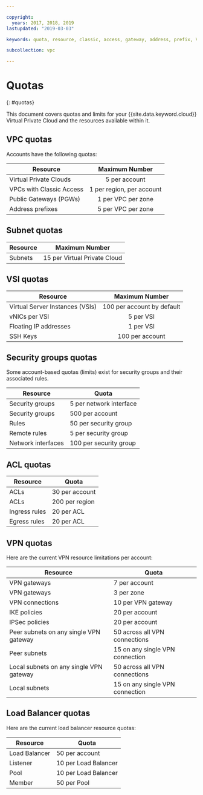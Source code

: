 ```yaml
---

copyright:
  years: 2017, 2018, 2019
lastupdated: "2019-03-03"

keywords: quota, resource, classic, access, gateway, address, prefix, VSI, vNIC, floating, SSH, key, security, group, rule, remote, peer, ACL, region, ingress, egress, VPN, policies, load balancer, listener, pool, per

subcollection: vpc

---
```

# Quotas
{: #quotas}

This document covers quotas and limits for your {{site.data.keyword.cloud}} Virtual Private Cloud and the resources available within it.

## VPC quotas

Accounts have the following quotas:

|   Resource     | Maximum Number |
| ------- | :------: |
| Virtual Private Clouds | 5 per account|
| VPCs with Classic Access | 1 per region, per account |
| Public Gateways (PGWs) | 1 per VPC per zone |
| Address prefixes | 5 per VPC per zone |

## Subnet quotas

|   Resource     | Maximum Number |
| ------- | :------: |
| Subnets | 15 per Virtual Private Cloud |


## VSI quotas
|   Resource     | Maximum Number |
| ------- | :------: |
| Virtual Server Instances (VSIs) | 100 per account by default |
| vNICs per VSI | 5 per VSI |
| Floating IP addresses | 1 per VSI |
| SSH Keys | 100 per account |


## Security groups quotas

Some account-based quotas (limits) exist for security groups and their associated rules.

|Resource|Quota|
|--------|-----|
|Security groups|5 per network interface|
|Security groups|500 per account|
|Rules|50 per security group|
|Remote rules |5 per security group|
|Network interfaces|100 per security group|

## ACL quotas

|Resource|Quota|
|--------|-----|
|ACLs| 30 per account|
|ACLs |200 per region |
|Ingress rules|20 per ACL |
|Egress rules |20 per ACL |

## VPN quotas

Here are the current VPN resource limitations per account:

|Resource|Quota|
|--------|-----|
| VPN gateways| 7 per account |
| VPN gateways | 3 per zone |
| VPN connections | 10 per VPN gateway |
| IKE policies | 20 per account |
| IPSec policies | 20 per account |
| Peer subnets on any single VPN gateway | 50 across all VPN connections|
| Peer subnets  | 15 on any single VPN connection|
| Local subnets on any single VPN gateway | 50 across all VPN connections|
| Local subnets |  15 on any single VPN connection |


## Load Balancer quotas

Here are the current load balancer resource quotas:

|Resource|Quota|
|--------|-----|
| Load Balancer | 50 per account |
| Listener | 10 per Load Balancer |
| Pool | 10 per Load Balancer |
| Member | 50 per Pool |

